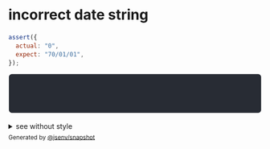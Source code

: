 # incorrect date string

```js
assert({
  actual: "0",
  expect: "70/01/01",
});
```

![img](throw.svg)

<details>
  <summary>see without style</summary>

```console
AssertionError: actual and expect are different

actual: "0"
expect: "70/01/01"
```

</details>


<sub>
  Generated by <a href="https://github.com/jsenv/core/tree/main/packages/independent/snapshot">@jsenv/snapshot</a>
</sub>